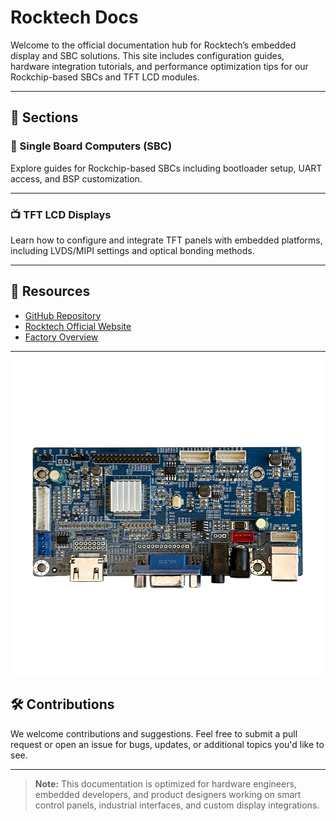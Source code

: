 # Rocktech Docs

Welcome to the official documentation hub for Rocktech’s embedded display and SBC solutions. This site includes configuration guides, hardware integration tutorials, and performance optimization tips for our Rockchip-based SBCs and TFT LCD modules.

---

## 📘 Sections

### 🧠 Single Board Computers (SBC)
Explore guides for Rockchip-based SBCs including bootloader setup, UART access, and BSP customization.

---

### 📺 TFT LCD Displays
Learn how to configure and integrate TFT panels with embedded platforms, including LVDS/MIPI settings and optical bonding methods.

---

## 🧰 Resources

- [GitHub Repository](https://github.com/Kevin109/rocktech-tft-display-configs)
- [Rocktech Official Website](https://www.rocktech.com.hk)
- [Factory Overview](https://www.rocktech.com.hk/factory-overview/)

---


![RK070CU01 Diagram](../images/AD-1.webp)
## 🛠 Contributions

We welcome contributions and suggestions. Feel free to submit a pull request or open an issue for bugs, updates, or additional topics you'd like to see.

---

> **Note:** This documentation is optimized for hardware engineers, embedded developers, and product designers working on smart control panels, industrial interfaces, and custom display integrations.